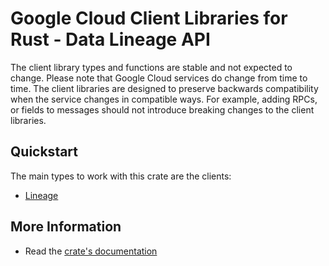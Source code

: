 # Google Cloud Client Libraries for Rust - Data Lineage API

<!-- Code generated by sidekick. DO NOT EDIT. -->


The client library types and functions are stable and not expected to change.
Please note that Google Cloud services do change from time to time. The client
libraries are designed to preserve backwards compatibility when the service
changes in compatible ways. For example, adding RPCs, or fields to messages
should not introduce breaking changes to the client libraries.

## Quickstart

The main types to work with this crate are the clients:

- [Lineage]

## More Information

- Read the [crate's documentation](https://docs.rs/google-cloud-datacatalog-lineage-v1/latest/google-cloud-datacatalog-lineage-v1)

[Lineage]: https://docs.rs/google-cloud-datacatalog-lineage-v1/latest/google_cloud_datacatalog_lineage_v1/client/struct.Lineage.html
